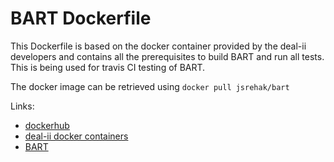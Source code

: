 # BART Dockerfile

This Dockerfile is based on the docker container provided by the
deal-ii developers
and contains all the prerequisites to build BART and run all
tests. This is being used for travis CI testing of BART.

The docker image can be retrieved using `docker pull jsrehak/bart`

Links:

- [dockerhub](https://hub.docker.com/r/jsrehak/bart/)
- [deal-ii docker containers](https://hub.docker.com/r/dealii/dealii/tags/)
- [BART](https://github.com/SlaybaughLab/BART)
